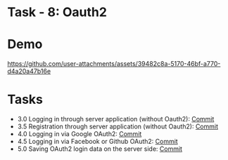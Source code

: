 
# Task - 8: Oauth2

# Demo

https://github.com/user-attachments/assets/39482c8a-5170-46bf-a770-d4a20a47b16e

# Tasks

- 3.0 Logging in through server application (without Oauth2): [Commit](https://github.com/viashchuk/ebiznes/commit/419c41fa80af3e25b9ed18d734e68a788718e5bc)
- 3.5 Registration through server application (without Oauth2): [Commit](https://github.com/viashchuk/ebiznes/commit/4cc0e8e357073545a5b41a2969e4bad5fc32cae9)
- 4.0 Logging in via Google OAuth2: [Commit](https://github.com/viashchuk/ebiznes/commit/bba475af34708db7b745756651a4d2436c3204c0)
- 4.5 Logging in via Facebook or Github OAuth2: [Commit](https://github.com/viashchuk/ebiznes/commit/bfb359baa6a3608ce66233172a89b484dcccdf48)
- 5.0 Saving OAuth2 login data on the server side: [Commit](https://github.com/viashchuk/ebiznes/commit/bfb359baa6a3608ce66233172a89b484dcccdf48)
